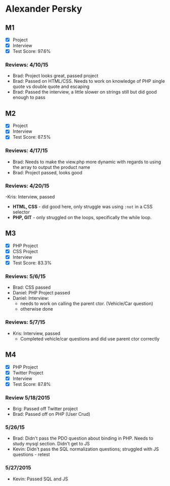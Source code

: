 # Alexander Persky

## M1

- [x] Project 
- [x] Interview
- [x] Test Score: 97.6%

### Reviews: 4/10/15
- Brad: Project looks great, passed project
- Brad: Passed on HTML/CSS. Needs to work on knowledge of PHP single quote vs double quote and escaping
- Brad: Passed the interview, a little slower on strings still but did good enough to pass


## M2

- [x] Project 
- [x] Interview
- [x] Test Score: 87.5%

### Reviews: 4/17/15
- Brad: Needs to make the view.php more dynamic with regards to using the array to output the product name
- Brad: Project passed, looks good

### Reviews: 4/20/15
-Kris: Interview, passed
- **HTML, CSS** - did good here, only struggle was using `:not` in a CSS selector
- **PHP, GIT** - only struggled on the loops, specifically the while loop.


## M3

- [x] PHP Project
- [x] CSS Project
- [x] Interview
- [x] Test Score: 83.3%

### Reviews: 5/6/15
- Brad: CSS passed
- Daniel: PHP Project passed
- Daniel: Interview:
   - needs to work on calling the parent ctor. (Vehicle/Car question)
   - otherwise done

### Reviews: 5/7/15
- Kris: Interview, passed
   - Completed vehicle/car questions and did use parent ctor correctly

## M4

- [x] PHP Project
- [x] Twitter Project
- [x] Interview
- [x] Test Score: 87.8%

### Review 5/18/2015
- Brig: Passed off Twitter project
- Brad: Passed off on PHP (User Crud)

### 5/26/15
- Brad: Didn't pass the PDO question about binding in PHP. Needs to study mysql section. Didn't get to JS
- Kevin: Didn't pass the SQL normalization questions; struggled with JS questions - retest

### 5/27/2015
- Kevin: Passed SQL and JS
